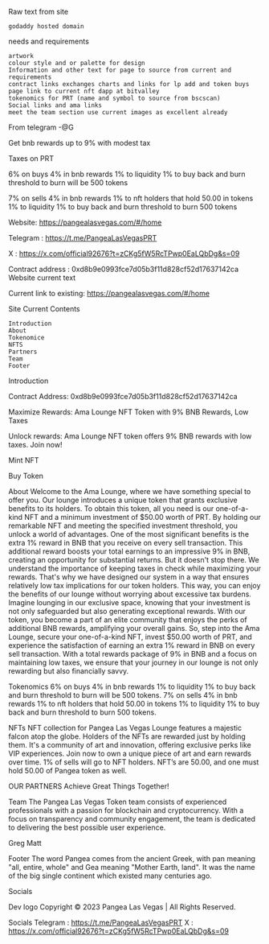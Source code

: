 


Raw text from site

    godaddy hosted domain

needs and requirements

    artwork
    colour style and or palette for design
    Information and other text for page to source from current and requirements
    contract links exchanges charts and links for lp add and token buys
    page link to current nft dapp at bitvalley
    tokenomics for PRT (name and symbol to source from bscscan)
    Social links and ama links
    meet the team section use current images as excellent already

From telegram -@G

Get bnb rewards up to 9% with modest tax

Taxes on PRT

6% on buys 4% in bnb rewards 1% to liquidity 1% to buy back and burn threshold to burn will be 500 tokens

7% on sells 4% in bnb rewards 1% to nft holders that hold 50.00 in tokens 1% to liquidity 1% to buy back and burn threshold to burn 500 tokens

Website: https://pangealasvegas.com/#/home

Telegram : https://t.me/PangeaLasVegasPRT

X : https://x.com/official92676?t=zCKg5fW5RcTPwp0EaLQbDg&s=09

Contract address : 0xd8b9e0993fce7d05b3f11d828cf52d17637142ca
Website current text

Current link to existing: https://pangealasvegas.com/#/home

Site Current Contents

    Introduction
    About
    Tokenomice
    NFTS
    Partners
    Team
    Footer

Introduction

Contract Address: 0xd8b9e0993fce7d05b3f11d828cf52d17637142ca

Maximize Rewards: Ama Lounge NFT Token with 9% BNB Rewards, Low Taxes

Unlock rewards: Ama Lounge NFT token offers 9% BNB rewards with low taxes. Join now!

Mint NFT

Buy Token

About Welcome to the Ama Lounge, where we have something special to offer you. Our lounge introduces a unique token that grants exclusive benefits to its holders. To obtain this token, all you need is our one-of-a-kind NFT and a minimum investment of $50.00 worth of PRT. By holding our remarkable NFT and meeting the specified investment threshold, you unlock a world of advantages. One of the most significant benefits is the extra 1% reward in BNB that you receive on every sell transaction. This additional reward boosts your total earnings to an impressive 9% in BNB, creating an opportunity for substantial returns. But it doesn't stop there. We understand the importance of keeping taxes in check while maximizing your rewards. That's why we have designed our system in a way that ensures relatively low tax implications for our token holders. This way, you can enjoy the benefits of our lounge without worrying about excessive tax burdens. Imagine lounging in our exclusive space, knowing that your investment is not only safeguarded but also generating exceptional rewards. With our token, you become a part of an elite community that enjoys the perks of additional BNB rewards, amplifying your overall gains. So, step into the Ama Lounge, secure your one-of-a-kind NFT, invest $50.00 worth of PRT, and experience the satisfaction of earning an extra 1% reward in BNB on every sell transaction. With a total rewards package of 9% in BNB and a focus on maintaining low taxes, we ensure that your journey in our lounge is not only rewarding but also financially savvy.

Tokenomics 6% on buys 4% in bnb rewards 1% to liquidity 1% to buy back and burn threshold to burn will be 500 tokens. 7% on sells 4% in bnb rewards 1% to nft holders that hold 50.00 in tokens 1% to liquidity 1% to buy back and burn threshold to burn 500 tokens.

NFTs NFT collection for Pangea Las Vegas Lounge features a majestic falcon atop the globe. Holders of the NFTs are rewarded just by holding them. It's a community of art and innovation, offering exclusive perks like VIP experiences. Join now to own a unique piece of art and earn rewards over time. 1% of sells will go to NFT holders. NFT’s are 50.00, and one must hold 50.00 of Pangea token as well.

OUR PARTNERS Achieve Great Things Together!

Team  The Pangea Las Vegas Token team consists of experienced professionals with a passion for blockchain and cryptocurrency. With a focus on transparency and community engagement, the team is dedicated to delivering the best possible user experience.

Greg Matt

Footer The word Pangea comes from the ancient Greek, with pan meaning "all, entire, whole" and Gea meaning "Mother Earth, land". It was the name of the big single continent which existed many centuries ago.

Socials

Dev logo Copyright © 2023 Pangea Las Vegas | All Rights Reserved.

Socials Telegram : https://t.me/PangeaLasVegasPRT X : https://x.com/official92676?t=zCKg5fW5RcTPwp0EaLQbDg&s=09
